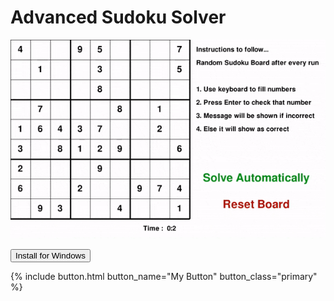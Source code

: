 # Advanced Sudoku Solver

![Output of program](https://github.com/alim-ansari/advanced-sudoku-solver/blob/master/advanced-sudoku-solver-output.gif)

<button name='button' onclick="https://github.com/alim-ansari/advanced-sudoku-solver/raw/master/Advanced%20Sudoku%20Solver.exe">Install for Windows</button>

{% include button.html button_name="My Button" button_class="primary" %}
